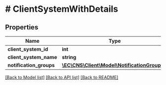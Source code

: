 # # ClientSystemWithDetails

## Properties

Name | Type | Description | Notes
------------ | ------------- | ------------- | -------------
**client_system_id** | **int** |  | [optional]
**client_system_name** | **string** |  | [optional]
**notification_groups** | [**\EC\CNS\Client\Model\NotificationGroups[]**](NotificationGroups.md) |  | [optional]

[[Back to Model list]](../../README.md#models) [[Back to API list]](../../README.md#endpoints) [[Back to README]](../../README.md)
